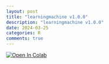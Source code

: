 ```yaml
---
layout: post
title: "learningmachine v1.0.0"
description: "learningmachine v1.0.0"
date: 2024-03-25
categories: R
comments: true
---
```


<span>
<a target="_blank" href="https://colab.research.google.com/github/Techtonique/nnetsauce/blob/master/nnetsauce/demo/thierrymoudiki_20240318_conformal_and_bayesian_regression.ipynb">
  <img style="width: inherit;" src="https://colab.research.google.com/assets/colab-badge.svg" alt="Open In Colab"/>
</a>
</span>

